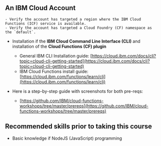 ## An **IBM Cloud Account**

    - Verify the account has targeted a region where the IBM Cloud Functions (ICF) service is available.
    - Verify the account has targeted a Cloud Foundry (CF) namespace as the `default`.

- Installation if the **IBM Cloud Command Line Interface (CLI)** and installation of the **Cloud Functions (CF) plugin**
    - General IBM CLI Installation guide: [https://cloud.ibm.com/docs/cli?topic=cloud-cli-getting-started](https://cloud.ibm.com/docs/cli?topic=cloud-cli-getting-started)
    - IBM Cloud Functions install guide: [https://cloud.ibm.com/functions/learn/cli](https://cloud.ibm.com/functions/learn/cli)

- Here is a step-by-step guide with screenshots for both pre-reqs:
    - [https://github.com/IBM/cloud-functions-workshops/tree/master/prereqs](https://github.com/IBM/cloud-functions-workshops/tree/master/prereqs)

## Recommended skills prior to taking this course

- Basic knowledge if NodeJS (JavaScript) programming
